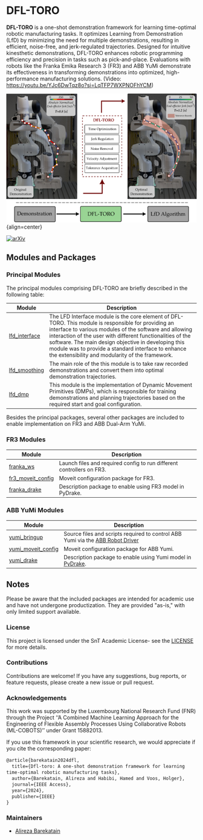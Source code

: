 # DFL-TORO

**DFL-TORO** is a one-shot demonstration framework for learning time-optimal robotic manufacturing tasks. It optimizes Learning from Demonstration (LfD) by minimizing the need for multiple demonstrations, resulting in efficient, noise-free, and jerk-regulated trajectories. Designed for intuitive kinesthetic demonstrations, DFL-TORO enhances robotic programming efficiency and precision in tasks such as pick-and-place. Evaluations with robots like the Franka Emika Research 3 (FR3) and ABB YuMi demonstrate its effectiveness in transforming demonstrations into optimized, high-performance manufacturing solutions. (Video: https://youtu.be/YJc6DwTqz8o?si=LqTFP7WXPNOFhYCM)

![logo](./images/main.jpg){align=center}

[![arXiv](https://img.shields.io/badge/arXiv-2309.10461-b31b1b.svg)](https://arxiv.org/abs/2309.09802)

## Modules and Packages <a id="modules"></a>

### Principal Modules <a id="principal-modules"></a>

The principal modules comprising DFL-TORO are briefly described in the following table:

| Module                                                    | Description                                                                                                                                                                                                                                                                                                                                                                                   |
| --------------------------------------------------------- | --------------------------------------------------------------------------------------------------------------------------------------------------------------------------------------------------------------------------------------------------------------------------------------------------------------------------------------------------------------------------------------------- |
| [lfd_interface](https://github.com/snt-arg/lfd_interface) | The LFD Interface module is the core element of DFL-TORO. This module is responsible for providing an interface to various modules of the software and allowing interaction of the user with different functionalities of the software. The main design objective in developing this module was to provide a standard interface to enhance the extensibility and modularity of the framework. |
| [lfd_smoothing](https://github.com/snt-arg/lfd_smoothing) | The main role of the this module is to take raw recorded demonstrations and convert them into optimal demonstration trajectories.                                                                                                                                                                                                                                                             |
| [lfd_dmp](https://github.com/snt-arg/lfd_dmp)             | This module is the implementation of Dynamic Movement Primitives (DMPs), which is responsible for training demonstrations and planning trajectories based on the required start and goal configuration.                                                                                                                                                                                       |

Besides the principal packages, several other packages are included to enable implementation on FR3 and ABB Dual-Arm YuMi.

### FR3 Modules <a id="fr3-modules"></a>

| Module                                                            | Description                                                           |
| ----------------------------------------------------------------- | --------------------------------------------------------------------- |
| [franka_ws](https://github.com/snt-arg/franka_ws)                 | Launch files and required config to run different controllers on FR3. |
| [fr3_moveit_config](https://github.com/snt-arg/fr3_moveit_config) | Moveit configuration package for FR3.                                 |
| [franka_drake](https://github.com/snt-arg/franka_drake)           | Description package to enable using FR3 model in PyDrake.             |

### ABB YuMi Modules <a id="abb-modules"></a>

| Module                                                              | Description                                                                                                                          |
| ------------------------------------------------------------------- | ------------------------------------------------------------------------------------------------------------------------------------ |
| [yumi_bringup](https://github.com/snt-arg/yumi_bringup)             | Source files and scripts required to control ABB Yumi via the [ABB Robot Driver](https://github.com/ros-industrial/abb_robot_driver) |
| [yumi_moveit_config](https://github.com/snt-arg/yumi_moveit_config) | Moveit configuration package for ABB Yumi.                                                                                           |
| [yumi_drake](https://github.com/snt-arg/yumi_drake)                 | Description package to enable using Yumi model in [PyDrake](https://drake.mit.edu/).                                                 |



## Notes <a id="notes"></a>

Please be aware that the included packages are intended for academic use and have not undergone productization. They are provided "as-is," with only limited support available.

### License <a id="license"></a>

This project is licensed under the SnT Academic License- see the [LICENSE](LICENSE) for more details.

### Contributions <a id="contributions"></a>

Contributions are welcome! If you have any suggestions, bug reports, or feature requests,
please create a new issue or pull request.

### Acknowledgements <a id="acknowledgments"></a>

This work was supported by the Luxembourg National Research Fund (FNR) through the Project ‘‘A Combined Machine Learning
Approach for the Engineering of Flexible Assembly Processes Using Collaborative Robots (ML-COBOTS)’’ under Grant 15882013.

If you use this framework in your scientific research, we would appreciate if you cite the corresponding paper:
```
@article{barekatain2024dfl,
  title={Dfl-toro: A one-shot demonstration framework for learning time-optimal robotic manufacturing tasks},
  author={Barekatain, Alireza and Habibi, Hamed and Voos, Holger},
  journal={IEEE Access},
  year={2024},
  publisher={IEEE}
}
```

### Maintainers <a id="maintainers"></a>

- [Alireza Barekatain](https://www.github.com/abarekatain)